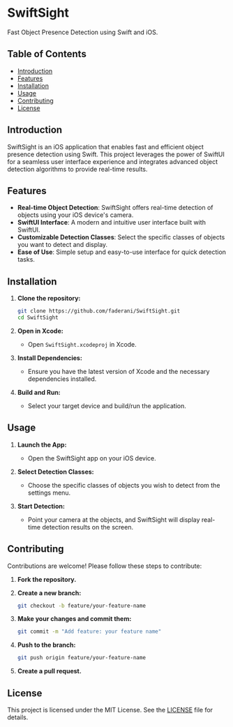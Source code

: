 # SwiftSight

Fast Object Presence Detection using Swift and iOS.

## Table of Contents

- [Introduction](#introduction)
- [Features](#features)
- [Installation](#installation)
- [Usage](#usage)
- [Contributing](#contributing)
- [License](#license)

## Introduction

SwiftSight is an iOS application that enables fast and efficient object presence detection using Swift. This project leverages the power of SwiftUI for a seamless user interface experience and integrates advanced object detection algorithms to provide real-time results.

## Features

- **Real-time Object Detection**: SwiftSight offers real-time detection of objects using your iOS device's camera.
- **SwiftUI Interface**: A modern and intuitive user interface built with SwiftUI.
- **Customizable Detection Classes**: Select the specific classes of objects you want to detect and display.
- **Ease of Use**: Simple setup and easy-to-use interface for quick detection tasks.

## Installation

1. **Clone the repository:**
    ```sh
    git clone https://github.com/faderani/SwiftSight.git
    cd SwiftSight
    ```

2. **Open in Xcode:**
    - Open `SwiftSight.xcodeproj` in Xcode.

3. **Install Dependencies:**
    - Ensure you have the latest version of Xcode and the necessary dependencies installed.

4. **Build and Run:**
    - Select your target device and build/run the application.

## Usage

1. **Launch the App:**
    - Open the SwiftSight app on your iOS device.

2. **Select Detection Classes:**
    - Choose the specific classes of objects you wish to detect from the settings menu.

3. **Start Detection:**
    - Point your camera at the objects, and SwiftSight will display real-time detection results on the screen.

## Contributing

Contributions are welcome! Please follow these steps to contribute:

1. **Fork the repository.**

2. **Create a new branch:**
    ```sh
    git checkout -b feature/your-feature-name
    ```

3. **Make your changes and commit them:**
    ```sh
    git commit -m "Add feature: your feature name"
    ```

4. **Push to the branch:**
    ```sh
    git push origin feature/your-feature-name
    ```

5. **Create a pull request.**

## License

This project is licensed under the MIT License. See the [LICENSE](LICENSE) file for details.
